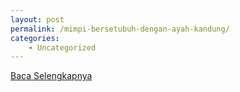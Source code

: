 ```yaml
---
layout: post
permalink: /mimpi-bersetubuh-dengan-ayah-kandung/
categories:
    - Uncategorized
---
```


[Baca Selengkapnya](/05)